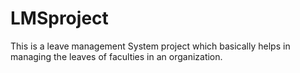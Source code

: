 # LMSproject

This is a leave management System project which basically helps in managing the leaves of faculties in an organization.
